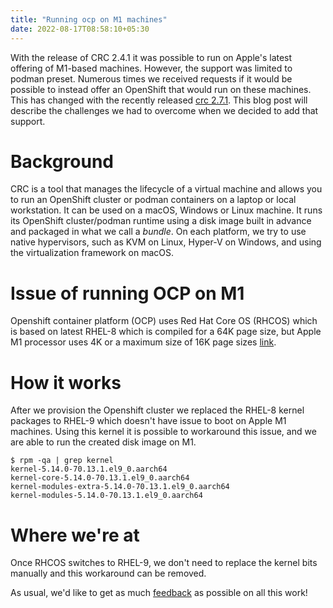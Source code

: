 ```yaml
---
title: "Running ocp on M1 machines"
date: 2022-08-17T08:58:10+05:30
---
```


With the release of CRC 2.4.1 it was possible to run on Apple's latest offering of M1-based machines.
However, the support was limited to podman preset. Numerous times we received requests if it would be
possible to instead offer an OpenShift that would run on these machines. This has changed with the recently released [crc 2.7.1](https://github.com/crc-org/crc/releases/tag/v2.7.1).
This blog post will describe the challenges we had to overcome when we decided to add that support.

# Background

CRC is a tool that manages the lifecycle of a virtual machine and allows you to run an OpenShift cluster or podman containers on a laptop or local workstation.
It can be used on a macOS, Windows or Linux machine.
It runs its OpenShift cluster/podman runtime using a disk image built in advance and packaged in what we call a _bundle_.
On each platform, we try to use native hypervisors, such as KVM on Linux, Hyper-V on Windows, and using the virtualization framework on macOS.

# Issue of running OCP on M1

Openshift container platform (OCP) uses Red Hat Core OS (RHCOS) which is based on latest RHEL-8 which is
compiled for a 64K page size, but Apple M1 processor uses 4K or a maximum size of 16K page sizes [link](https://access.redhat.com/discussions/5966451). 

# How it works

After we provision the Openshift cluster we replaced the RHEL-8 kernel packages to RHEL-9 which doesn't have issue to boot on
Apple M1 machines. Using this kernel it is possible to workaround this issue, and we are able to run the created disk image on M1.

```shell
$ rpm -qa | grep kernel
kernel-5.14.0-70.13.1.el9_0.aarch64
kernel-core-5.14.0-70.13.1.el9_0.aarch64
kernel-modules-extra-5.14.0-70.13.1.el9_0.aarch64
kernel-modules-5.14.0-70.13.1.el9_0.aarch64
```

# Where we're at

Once RHCOS switches to RHEL-9, we don't need to replace the kernel bits manually and this workaround can be removed.

As usual, we'd like to get as much [feedback](https://github.com/crc-org/crc/issues/new/choose) as possible on all this work!
